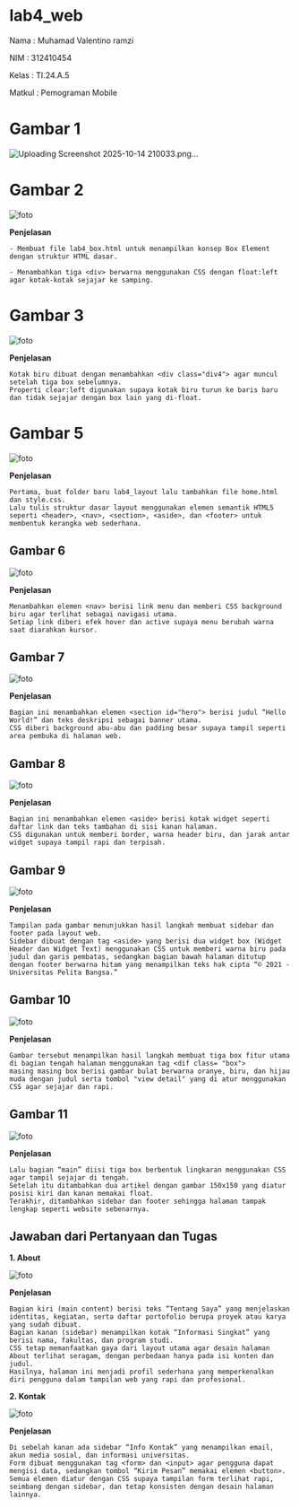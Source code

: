 # lab4_web

Nama            : Muhamad Valentino ramzi

NIM             : 312410454

Kelas           : TI.24.A.5

Matkul          : Pemograman Mobile 

# Gambar 1

![Uploading Screenshot 2025-10-14 210033.png…]()
 

# Gambar 2

![foto](https://github.com/NadhiaShafira/Lab4Web/blob/6bafffe2fedde8ff1c29221ce4f646fd144c9f76/Gambar%202.jpg) 

**Penjelasan**

```
- Membuat file lab4_box.html untuk menampilkan konsep Box Element dengan struktur HTML dasar.

- Menambahkan tiga <div> berwarna menggunakan CSS dengan float:left agar kotak-kotak sejajar ke samping.

```

# Gambar 3 

![foto](https://github.com/NadhiaShafira/Lab4Web/blob/68d50924ff8a0d69f57a1ed2281cae8676b711ce/Gambar%203.jpg) 

**Penjelasan**

```
Kotak biru dibuat dengan menambahkan <div class="div4"> agar muncul setelah tiga box sebelumnya.
Properti clear:left digunakan supaya kotak biru turun ke baris baru dan tidak sejajar dengan box lain yang di-float.

```
# Gambar 5

![foto](https://github.com/NadhiaShafira/Lab4Web/blob/30c83060de16018ff482fe27a68d25e9c7002711/Gambar%205.jpg) 

**Penjelasan**

```
Pertama, buat folder baru lab4_layout lalu tambahkan file home.html dan style.css.
Lalu tulis struktur dasar layout menggunakan elemen semantik HTML5 seperti <header>, <nav>, <section>, <aside>, dan <footer> untuk membentuk kerangka web sederhana.

```

## Gambar 6

![foto](https://github.com/NadhiaShafira/Lab4Web/blob/14cd27421d1142fc0703b1cc2dbaeee758c22b3c/Gambar%206.jpg) 

**Penjelasan**

```
Menambahkan elemen <nav> berisi link menu dan memberi CSS background biru agar terlihat sebagai navigasi utama.
Setiap link diberi efek hover dan active supaya menu berubah warna saat diarahkan kursor.

```

## Gambar 7

![foto](https://github.com/NadhiaShafira/Lab4Web/blob/7ec30e7d5dec02525fd3dfe934d83f931c0184c0/Gambar%207.jpg) 

**Penjelasan**

```
Bagian ini menambahkan elemen <section id="hero"> berisi judul “Hello World!” dan teks deskripsi sebagai banner utama.
CSS diberi background abu-abu dan padding besar supaya tampil seperti area pembuka di halaman web.

```

## Gambar 8

![foto](https://github.com/NadhiaShafira/Lab4Web/blob/1b4fe4a1bcae2d343b47ef4ca5ff8a0a9db09081/Gambar%208.jpg) 

**Penjelasan**

```
Bagian ini menambahkan elemen <aside> berisi kotak widget seperti daftar link dan teks tambahan di sisi kanan halaman.
CSS digunakan untuk memberi border, warna header biru, dan jarak antar widget supaya tampil rapi dan terpisah.

```

## Gambar 9

![foto](https://github.com/NadhiaShafira/Lab4Web/blob/112c86641a3f08d7a82c0e284faa6aad05b05247/Gambar%209.jpg)

**Penjelasan**

```
Tampilan pada gambar menunjukkan hasil langkah membuat sidebar dan footer pada layout web.
Sidebar dibuat dengan tag <aside> yang berisi dua widget box (Widget Header dan Widget Text) menggunakan CSS untuk memberi warna biru pada judul dan garis pembatas, sedangkan bagian bawah halaman ditutup dengan footer berwarna hitam yang menampilkan teks hak cipta “© 2021 - Universitas Pelita Bangsa.”

```

## Gambar 10

![foto](https://github.com/NadhiaShafira/Lab4Web/blob/156681f9cb9f802fb249627058fe325e72af7c3d/Gambar%2010.jpg) 

**Penjelasan**

```
Gambar tersebut menampilkan hasil langkah membuat tiga box fitur utama di bagian tengah halaman menggunakan tag <dif class= "box"> 
masing masing box berisi gambar bulat berwarna oranye, biru, dan hijau muda dengan judul serta tombol "view detail" yang di atur menggunakan CSS agar sejajar dan rapi.

```

## Gambar 11

![foto](https://github.com/NadhiaShafira/Lab4Web/blob/2adfbdf7d1e0ee1ac32d83f5934cb4d1bcc450e9/Gambar%2011.jpg)

**Penjelasan**

```Langkah pertama membuat struktur dasar web dengan header, navigasi, dan hero agar tampilan atas rapi.
Lalu bagian “main” diisi tiga box berbentuk lingkaran menggunakan CSS agar tampil sejajar di tengah.
Setelah itu ditambahkan dua artikel dengan gambar 150x150 yang diatur posisi kiri dan kanan memakai float.
Terakhir, ditambahkan sidebar dan footer sehingga halaman tampak lengkap seperti website sebenarnya.
```

## Jawaban dari Pertanyaan dan Tugas

**1. About**

![foto](https://github.com/NadhiaShafira/Lab4Web/blob/06b4b177ecb11d1a8c83f053ab22fa0460e0e183/Gambar%2012.jpg)

**Penjelasan**

```Halaman ini dibuat untuk menampilkan informasi pribadi dan portofolio menggunakan struktur layout yang sama dengan halaman utama.
Bagian kiri (main content) berisi teks “Tentang Saya” yang menjelaskan identitas, kegiatan, serta daftar portofolio berupa proyek atau karya yang sudah dibuat.
Bagian kanan (sidebar) menampilkan kotak “Informasi Singkat” yang berisi nama, fakultas, dan program studi.
CSS tetap memanfaatkan gaya dari layout utama agar desain halaman About terlihat seragam, dengan perbedaan hanya pada isi konten dan judul.
Hasilnya, halaman ini menjadi profil sederhana yang memperkenalkan diri pengguna dalam tampilan web yang rapi dan profesional.
```

**2. Kontak**

![foto](https://github.com/NadhiaShafira/Lab4Web/blob/e0fd3fc900f7561c74a147d274891ec2639530a6/Gambar%2013.jpg)

**Penjelasan**

```Halaman ini berfungsi untuk memberikan form agar pengunjung bisa mengirim pesan melalui kolom Nama, Email, dan Pesan.
Di sebelah kanan ada sidebar “Info Kontak” yang menampilkan email, akun media sosial, dan informasi universitas.
Form dibuat menggunakan tag <form> dan <input> agar pengguna dapat mengisi data, sedangkan tombol “Kirim Pesan” memakai elemen <button>.
Semua elemen diatur dengan CSS supaya tampilan form terlihat rapi, seimbang dengan sidebar, dan tetap konsisten dengan desain halaman lainnya.
```



